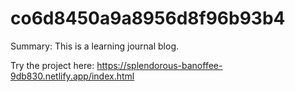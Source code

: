 # co6d8450a9a8956d8f96b93b4

Summary:
This is a learning journal blog.

Try the project here:
https://splendorous-banoffee-9db830.netlify.app/index.html
